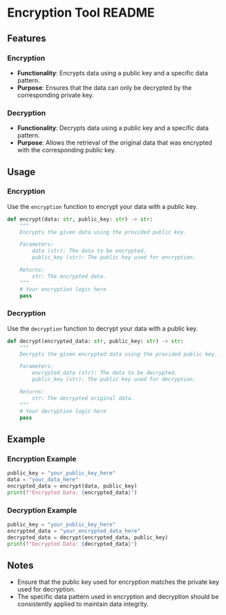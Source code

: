 # Encryption Tool README

## Features

### Encryption

- **Functionality**: Encrypts data using a public key and a specific data pattern.
- **Purpose**: Ensures that the data can only be decrypted by the corresponding private key.

### Decryption

- **Functionality**: Decrypts data using a public key and a specific data pattern.
- **Purpose**: Allows the retrieval of the original data that was encrypted with the corresponding public key.

## Usage

### Encryption

Use the `encryption` function to encrypt your data with a public key.

```python
def encrypt(data: str, public_key: str) -> str:
    """
    Encrypts the given data using the provided public key.

    Parameters:
        data (str): The data to be encrypted.
        public_key (str): The public key used for encryption.

    Returns:
        str: The encrypted data.
    """
    # Your encryption logic here
    pass
```

### Decryption

Use the `decryption` function to decrypt your data with a public key.

```python
def decrypt(encrypted_data: str, public_key: str) -> str:
    """
    Decrypts the given encrypted data using the provided public key.

    Parameters:
        encrypted_data (str): The data to be decrypted.
        public_key (str): The public key used for decryption.

    Returns:
        str: The decrypted original data.
    """
    # Your decryption logic here
    pass
```

## Example

### Encryption Example

```python
public_key = "your_public_key_here"
data = "your_data_here"
encrypted_data = encrypt(data, public_key)
print(f"Encrypted Data: {encrypted_data}")
```

### Decryption Example

```python
public_key = "your_public_key_here"
encrypted_data = "your_encrypted_data_here"
decrypted_data = decrypt(encrypted_data, public_key)
print(f"Decrypted Data: {decrypted_data}")
```

## Notes

- Ensure that the public key used for encryption matches the private key used for decryption.
- The specific data pattern used in encryption and decryption should be consistently applied to maintain data integrity.
